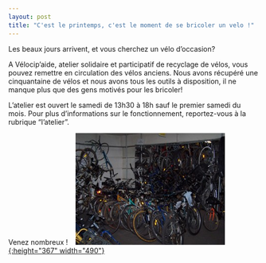 ```yaml
---
layout: post
title: "C'est le printemps, c'est le moment de se bricoler un velo !"
---
```



Les beaux jours arrivent, et vous cherchez un vélo d’occasion?

A Vélocip’aide, atelier solidaire et participatif de recyclage de vélos, vous pouvez remettre en circulation des vélos anciens. Nous avons récupéré une cinquantaine de vélos et nous avons tous les outils à disposition, il ne manque plus que des gens motivés pour les bricoler!

L’atelier est ouvert le samedi de 13h30 à 18h sauf le premier samedi du mois. Pour plus d’informations sur le fonctionnement, reportez-vous à la rubrique “l’atelier”.

Venez nombreux !
 
 [![](/assets/old/100_6737-300x225.jpg "20181027_113943"){:height="367" width="490"}](/assets/old/100_6737.jpg)
